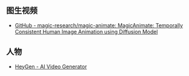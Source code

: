## 图生视频

- [GitHub - magic-research/magic-animate: MagicAnimate: Temporally Consistent Human Image Animation using Diffusion Model](https://github.com/magic-research/magic-animate)

## 人物

- [HeyGen - AI Video Generator](https://www.heygen.com/)